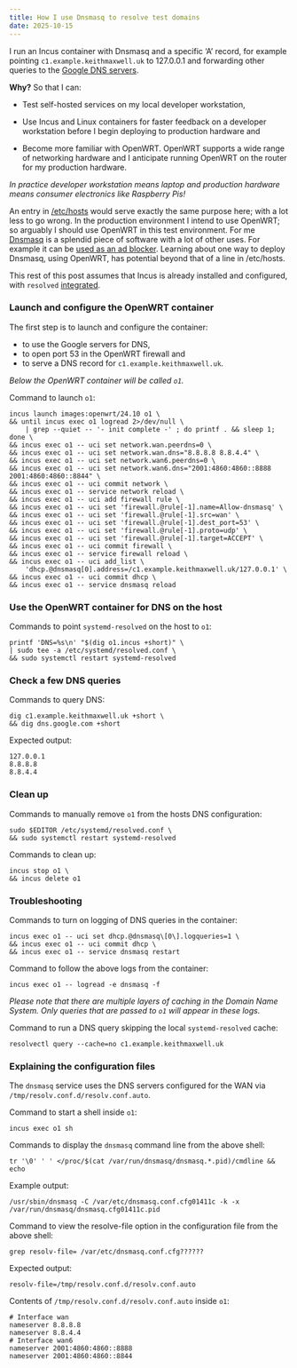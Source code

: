 ```yaml
---
title: How I use Dnsmasq to resolve test domains
date: 2025-10-15
---
```


<!--
Copyright 2025 Keith Maxwell
SPDX-License-Identifier: CC-BY-SA-4.0
-->

I run an Incus container with Dnsmasq and a specific ‘A’ record, for example
pointing `c1.example.keithmaxwell.uk` to 127.0.0.1 and forwarding other queries
to the [Google DNS servers].

[Google DNS servers]: https://developers.google.com/speed/public-dns/docs/using

**Why?** So that I can:

- Test self-hosted services on my local developer workstation,

- Use Incus and Linux containers for faster feedback on a developer workstation
  before I begin deploying to production hardware and

- Become more familiar with OpenWRT. OpenWRT supports a wide range of networking
  hardware and I anticipate running OpenWRT on the router for my production
  hardware.

_In practice developer workstation means laptop and production hardware means
consumer electronics like Raspberry Pis!_

An entry in [/etc/hosts](https://man7.org/linux/man-pages/man5/hosts.5.html)
would serve exactly the same purpose here; with a lot less to go wrong. In the
production environment I intend to use OpenWRT; so arguably I should use OpenWRT
in this test environment. For me [Dnsmasq] is a splendid piece of software with
a lot of other uses. For example it can be [used as an ad blocker]. Learning
about one way to deploy Dnsmasq, using OpenWRT, has potential beyond that of a
line in /etc/hosts.

[used as an ad blocker]: https://jears.at/jblog/dnsmasq_adblock.jblog
[Dnsmasq]: https://thekelleys.org.uk/dnsmasq/doc.html

This rest of this post assumes that Incus is already installed and configured,
with `resolved` [integrated].

[Incus]: https://linuxcontainers.org/incus/
[integrated]: https://linuxcontainers.org/incus/docs/main/howto/network_bridge_resolved/

### Launch and configure the OpenWRT container

The first step is to launch and configure the container:

- to use the Google servers for DNS,
- to open port 53 in the OpenWRT firewall and
- to serve a DNS record for `c1.example.keithmaxwell.uk`.

_Below the OpenWRT container will be called `o1`._

Command to launch `o1`:

    incus launch images:openwrt/24.10 o1 \
    && until incus exec o1 logread 2>/dev/null \
        | grep --quiet -- '- init complete -' ; do printf . && sleep 1; done \
    && incus exec o1 -- uci set network.wan.peerdns=0 \
    && incus exec o1 -- uci set network.wan.dns="8.8.8.8 8.8.4.4" \
    && incus exec o1 -- uci set network.wan6.peerdns=0 \
    && incus exec o1 -- uci set network.wan6.dns="2001:4860:4860::8888 2001:4860:4860::8844" \
    && incus exec o1 -- uci commit network \
    && incus exec o1 -- service network reload \
    && incus exec o1 -- uci add firewall rule \
    && incus exec o1 -- uci set 'firewall.@rule[-1].name=Allow-dnsmasq' \
    && incus exec o1 -- uci set 'firewall.@rule[-1].src=wan' \
    && incus exec o1 -- uci set 'firewall.@rule[-1].dest_port=53' \
    && incus exec o1 -- uci set 'firewall.@rule[-1].proto=udp' \
    && incus exec o1 -- uci set 'firewall.@rule[-1].target=ACCEPT' \
    && incus exec o1 -- uci commit firewall \
    && incus exec o1 -- service firewall reload \
    && incus exec o1 -- uci add_list \
        'dhcp.@dnsmasq[0].address=/c1.example.keithmaxwell.uk/127.0.0.1' \
    && incus exec o1 -- uci commit dhcp \
    && incus exec o1 -- service dnsmasq reload

### Use the OpenWRT container for DNS on the host

Commands to point `systemd-resolved` on the host to `o1`:

    printf 'DNS=%s\n' "$(dig o1.incus +short)" \
    | sudo tee -a /etc/systemd/resolved.conf \
    && sudo systemctl restart systemd-resolved

### Check a few DNS queries

Commands to query DNS:

    dig c1.example.keithmaxwell.uk +short \
    && dig dns.google.com +short

Expected output:

    127.0.0.1
    8.8.8.8
    8.8.4.4

### Clean up

Commands to manually remove `o1` from the hosts DNS configuration:

    sudo $EDITOR /etc/systemd/resolved.conf \
    && sudo systemctl restart systemd-resolved

Commands to clean up:

    incus stop o1 \
    && incus delete o1

### Troubleshooting

Commands to turn on logging of DNS queries in the container:

    incus exec o1 -- uci set dhcp.@dnsmasq\[0\].logqueries=1 \
    && incus exec o1 -- uci commit dhcp \
    && incus exec o1 -- service dnsmasq restart

Command to follow the above logs from the container:

    incus exec o1 -- logread -e dnsmasq -f

_Please note that there are multiple layers of caching in the Domain Name
System. Only queries that are passed to `o1` will appear in these logs._

Command to run a DNS query skipping the local `systemd-resolved` cache:

    resolvectl query --cache=no c1.example.keithmaxwell.uk

### Explaining the configuration files

The `dnsmasq` service uses the DNS servers configured for the WAN via
`/tmp/resolv.conf.d/resolv.conf.auto`.

Command to start a shell inside `o1`:

    incus exec o1 sh

Commands to display the `dnsmasq` command line from the above shell:

    tr '\0' ' ' </proc/$(cat /var/run/dnsmasq/dnsmasq.*.pid)/cmdline && echo

Example output:

    /usr/sbin/dnsmasq -C /var/etc/dnsmasq.conf.cfg01411c -k -x /var/run/dnsmasq/dnsmasq.cfg01411c.pid

Command to view the resolve-file option in the configuration file from the above
shell:

    grep resolv-file= /var/etc/dnsmasq.conf.cfg??????

Expected output:

    resolv-file=/tmp/resolv.conf.d/resolv.conf.auto

Contents of `/tmp/resolv.conf.d/resolv.conf.auto` inside `o1`:

    # Interface wan
    nameserver 8.8.8.8
    nameserver 8.8.4.4
    # Interface wan6
    nameserver 2001:4860:4860::8888
    nameserver 2001:4860:4860::8844
